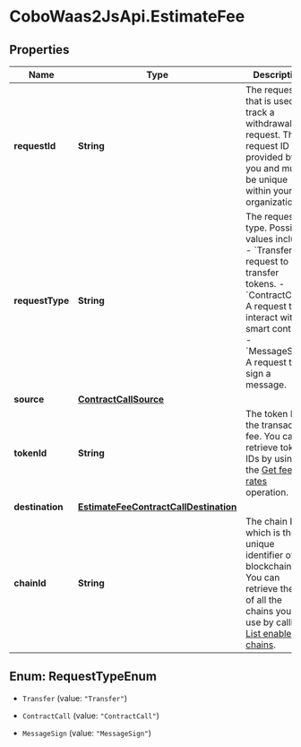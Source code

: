 # CoboWaas2JsApi.EstimateFee

## Properties

Name | Type | Description | Notes
------------ | ------------- | ------------- | -------------
**requestId** | **String** | The request ID that is used to track a withdrawal request. The request ID is provided by you and must be unique within your organization. | 
**requestType** | **String** | The request type. Possible values include:   - &#x60;Transfer&#x60;: A request to transfer tokens.   - &#x60;ContractCall&#x60;: A request to interact with a smart contract.   - &#x60;MessageSign&#x60;: A request to sign a message.  | 
**source** | [**ContractCallSource**](ContractCallSource.md) |  | 
**tokenId** | **String** | The token ID of the transaction fee. You can retrieve token IDs by using the [Get fee rates](/api-references/v2/transactions/get-fee-rates) operation. | 
**destination** | [**EstimateFeeContractCallDestination**](EstimateFeeContractCallDestination.md) |  | 
**chainId** | **String** | The chain ID, which is the unique identifier of a blockchain. You can retrieve the IDs of all the chains you can use by calling [List enabled chains](/v2/api-references/wallets/list-enabled-chains). | 



## Enum: RequestTypeEnum


* `Transfer` (value: `"Transfer"`)

* `ContractCall` (value: `"ContractCall"`)

* `MessageSign` (value: `"MessageSign"`)




